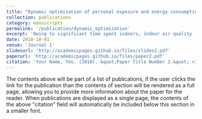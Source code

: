 ```yaml
---
title: "Dynamic optimization of personal exposure and energy consumption while ensuring thermal comfort in a test house"
collection: publications
category: manuscripts
permalink: '/publication/dynamic_optimization'
excerpt: 'Owing to significant time spent indoors, indoor air quality (IAQ) and thermal comfort are critical to ensure occupants' well-being. Buildings already account for a considerable fraction of developed nations’ energy consumption, primarily for maintaining thermal comfort. Measures to improve IAQ can further increase the energy demand. Thus, optimizing IAQ, energy consumption, and thermal comfort is critical. This work presents a dynamic optimization model to investigate the complex and interdependent relationship between personal exposure to particulate matter (PM), thermal comfort, and energy consumption in a test house during typical cooking activities and intense holiday cooking. Surface deposition dominated PM removal for both scenarios (72–78 %). During optimization of the cost function with higher weightage for exposure, exfiltration became the primary PM removal mechanism due to the increased outdoor-indoor air change rate. However, this also increased air conditioning energy consumption. Adding a filter to the recirculation system and increasing the indoor set temperature can save energy while maintaining the same level of exposure reduction achieved via exfiltration alone. Simulations corresponding to higher outdoor temperatures demonstrated that increasing the indoor set temperature from 25°C to 27°C reduces exposure and energy consumption relative to the benchmark without considerable compromise to the comfort level. A high normalized exposure reduction results in an energy-efficient system but might not always translate to a desirable exposure reduction, thus indicating an energy-exposure trade-off.'
date: 2010-10-01
venue: 'Journal 1'
slidesurl: 'http://academicpages.github.io/files/slides2.pdf'
paperurl: 'http://academicpages.github.io/files/paper2.pdf'
citation: 'Your Name, You. (2010). &quot;Paper Title Number 2.&quot; <i>Journal 1</i>. 1(2).'
---
```


The contents above will be part of a list of publications, if the user clicks the link for the publication than the contents of section will be rendered as a full page, allowing you to provide more information about the paper for the reader. When publications are displayed as a single page, the contents of the above "citation" field will automatically be included below this section in a smaller font.
